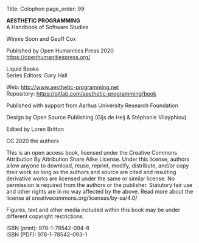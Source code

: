Title: Colophon
page_order: 99


**AESTHETIC PROGRAMMING**<br>
A Handbook of Software Studies

Winnie Soon and Geoff Cox

Published by Open Humanities Press 2020<br>
https://openhumanitiespress.org/

Liquid Books<br>
Series Editors: Gary Hall

Web: http://www.aesthetic-programming.net<br>
Repository: https://gitlab.com/aesthetic-programming/book

Published with support from Aarhus University Research Foundation

Design by Open Source Publishing (Gijs de Heij & Stéphanie Vilayphiou)

Edited by Loren Britton

CC 2020 the authors

This is an open access book, licensed under the Creative Commons Attribution By Attribution Share Alike License. Under this license, authors allow anyone to download, reuse, reprint, modify, distribute, and/or copy their work so long as the authors and source are cited and resulting derivative works are licensed under the same or similar license. No permission is required from the authors or the publisher. Statutory fair use and other rights are in no way affected by the above. Read more about the license at creativecommons.org/licenses/by-sa/4.0/

Figures, text and other media included within this book may be under different copyright restrictions.

ISBN (print): 978-1-78542-094-8<br>
ISBN (PDF): 978-1-78542-093-1
